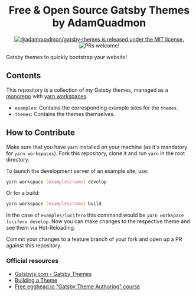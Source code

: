 <h1 align="center">
  Free & Open Source Gatsby Themes by AdamQuadmon
</h1>

<p align="center">
  <a href="https://github.com/AdamQuadmon/gatsby-themes/blob/main/LICENSE">
    <img src="https://img.shields.io/badge/license-MIT-blue.svg" alt="@adamquadmon/gatsby-themes is released under the MIT license." />
  </a>
  <img src="https://img.shields.io/badge/PRs-welcome-brightgreen.svg" alt="PRs welcome!" />
</p>

Gatsby themes to quickly bootstrap your website!

## Contents

This repository is a collection of my Gatsby themes, managed as a [monorepo](https://trunkbaseddevelopment.com/monorepos/) with [yarn workspaces](https://yarnpkg.com/lang/en/docs/workspaces/).

- `examples`: Contains the corresponding example sites for the `themes`.
- `themes`: Contains the themes themselves.

## How to Contribute

Make sure that you have `yarn` installed on your machine (as it's mandatory for `yarn workspaces`). Fork this repository, clone it and run `yarn` in the root directory.

To launch the development server of an example site, use:

```sh
yarn workspace [examples/name] develop
```

Or for a build:

```sh
yarn workspace [examples/name] build
```

In the case of `examples/lucifero` this command would be `yarn workspace lucifero develop`. Now you can make changes to the respective theme and see them via Hot-Reloading.

Commit your changes to a feature branch of your fork and open up a PR against this repository.

### Official resources

- [Gatsbyjs.com - Gatsby Themes](https://www.gatsbyjs.com/docs/themes/)
- [Building a Theme](https://www.gatsbyjs.com/tutorial/building-a-theme/)
- [Free egghead.io "Gatsby Theme Authoring" course](https://egghead.io/courses/gatsby-theme-authoring)